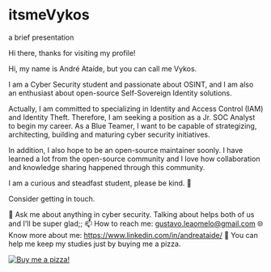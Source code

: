 # itsmeVykos
a brief presentation

Hi there, thanks for visiting my profile!

Hi, my name is André Ataíde, but you can call me Vykos. 

I am a Cyber Security student and passionate about OSINT, and I am also an enthusiast about open-source Self-Sovereign Identity solutions.

Actually, I am committed to specializing in Identity and Access Control (IAM) and Identity Theft. Therefore, I am seeking a position as a Jr. SOC Analyst to begin my career. As a Blue Teamer, I want to be capable of strategizing, architecting, building and maturing cyber security initiatives. 

In addition, I also hope to be an open-source maintainer soonly. I have learned a lot from the open-source community and I love how collaboration and knowledge sharing happened through this community.

I am a curious and steadfast student, please be kind. 🙂

Consider getting in touch.

  💬 Ask me about anything in cyber security. Talking about helps both of us and I'll be super glad;;
  📫 How to reach me: gustavo.leaomelo@gmail.com
  🌐 Know more about me: https://www.linkedin.com/in/andreataide/ 
  🍕 You can help me keep my studies just by buying me a pizza.

[![Buy me a pizza!](https://www.flaticon.com/free-icons/pizza)](https://www.buymeacoffee.com/Vykos)

